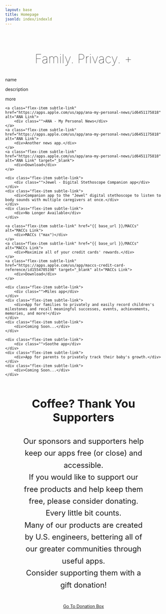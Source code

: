 ```yaml
---
layout: base
title: Homepage
jsonld: index/indexld
---
```

<div style="display: block; margin-top: 80px; text-align: center;">
    <h2 style="font-size: 40px; font-weight: 100;">Family.  Privacy.  +</h2>
</div>

<section class="flex-container section-container" style="">
    <div class="flex-item">
        <p>name</p>
    </div>
    <div class="flex-item">
        <p>description</p>
    </div>
    <div class="flex-item">
        <p>more</p>
    </div>

    <a class="flex-item subtle-link" href="https://apps.apple.com/us/app/ana-my-personal-news/id6451175818" alt="ANA Link">
        <div class="">ANA - My Personal News</div>
    </a>
    <a class="flex-item subtle-link" href="https://apps.apple.com/us/app/ana-my-personal-news/id6451175818" alt="ANA Link">
        <div>Another news app.</div>
    </a>
    <a class="flex-item subtle-link" href="https://apps.apple.com/us/app/ana-my-personal-news/id6451175818" alt="ANA Link" target="_blank">
        <div>Download</div>
    </a>

    <div class="flex-item subtle-link">
        <div class="">Jewel - Digital Stethoscope Companion app</div>
    </div>
    <div class="flex-item subtle-link">
        <div>Companion app to the "Jewel" digital stethoscope to listen to body sounds with multiple caregivers at once.</div>
    </div>
    <div class="flex-item subtle-link">
        <div>No Longer Available</div>
    </div>

    <a class="flex-item subtle-link" href="{{ base_url }}/MACCs" alt="MACCs Link">
        <div>MACCs ("max")</div>
    </a>
    <a class="flex-item subtle-link" href="{{ base_url }}/MACCs" alt="MACCs Link">
        <div>Maximize all of your credit cards' rewards.</div>
    </a>
    <a class="flex-item subtle-link" href="https://apps.apple.com/us/app/maccs-credit-card-reference/id1554705198" target="_blank" alt="MACCs Link">
        <div>Download</div>
    </a>

    <div class="flex-item subtle-link">
        <div class="">Miles app</div>
    </div>
    <div class="flex-item subtle-link">
        <div>App for families to privately and easily record children's milestones and recall meaningful successes, events, achievements, memories, and more!</div>
    </div>
    <div class="flex-item subtle-link">
        <div>Coming Soon...</div>
    </div>

    <div class="flex-item subtle-link">
        <div class="">Soothe app</div>
    </div>
    <div class="flex-item subtle-link">
        <div>App for parents to privately track their baby's growth.</div>
    </div>
    <div class="flex-item subtle-link">
        <div>Coming Soon...</div>
    </div>
</section>

<section style="overflow: auto; width: 80%; max-width: 1600px; margin: 0 auto 100px auto; text-align: center; vertical-align: middle;">
    <h3 style="font-size: 36px;">Coffee?  Thank You Supporters</h3>
    <p style="font-size: 24px; line-height: 1.6;">
    Our sponsors and supporters help keep our apps free (or close) and accessible.<br />
    If you would like to support our free products and help keep them free, please consider donating.  Every little bit counts.<br />
    Many of our products are created by U.S. engineers, bettering all of our greater communities through useful apps.<br />
    Consider supporting them with a gift donation!<br />
    </p>
    <div style="text-align: center; margin: 40px auto;">
        <a href="https://www.paypal.com/paypalme/KoalaHealthMe" class="shiny-button">Go To Donation Box</a>
    </div>
</section>